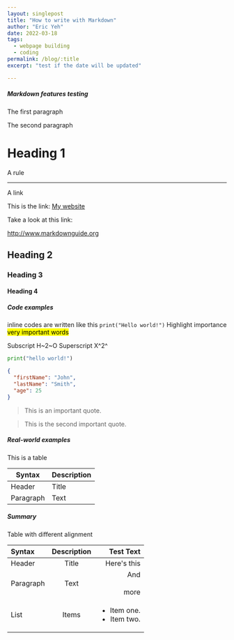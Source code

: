 ```yaml
---
layout: singlepost
title: "How to write with Markdown"
author: "Eric Yeh"
date: 2022-03-18
tags: 
  - webpage building
  - coding
permalink: /blog/:title
excerpt: "test if the date will be updated"

---
```


##### **Markdown features  testing**

<p>The first paragraph</p>

<p>The second paragraph</p>

# Heading 1

A rule

***

A link

This is the link: [My website](https://ericyeh-dr.github.io)

Take a look at this link:

<http://www.markdownguide.org>

## Heading 2

### Heading 3

#### Heading 4

##### Code examples

inline codes are written like this `print("Hello world!")`
Highlight importance <mark>very important words</mark>

Subscript 
H~2~O
Superscript
X^2^


```python
print("hello world!")
```


```json
{
  "firstName": "John",
  "lastName": "Smith",
  "age": 25
}
```

> This is an important quote.

> This is the second important quote.

##### **Real-world examples**

This is a table

| Syntax      | Description |
| ----------- | ----------- |
| Header      | Title       |
| Paragraph   | Text        |



##### **Summary**

Table with different alignment

| Syntax      | Description | Test Text     |
| :---        |    :----:   |          ---: |
| Header      | Title       | Here's this   |
| Paragraph   | Text        | And <br><br> more      |
| List        | Items       | <ul><li>Item one.</li><li>Item two.</li></ul> |

